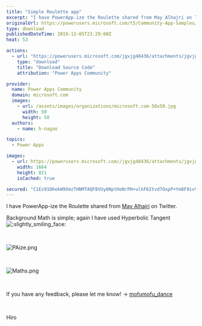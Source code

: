 ```yaml
---
title: "Simple Roulette app"
excerpt: "I have PowerApp-ize the Roulette shared from May Alhajri on Twitter. Background Math is simple; again I have used Hyperbolic Tangent If you have any"
originalUrl: https://powerusers.microsoft.com/t5/Community-App-Samples/Simple-Roulette-app/td-p/420440
type: download
publishedDateTime: 2019-12-05T23:29:00Z
heat: 53

actions:
  - url: "https://powerusers.microsoft.com/jgvjg48436/attachments/jgvjg48436/AppFeedbackGallery/347/2/SimpleRoulette.msapp"
    type: "download"
    title: "Download Source Code"
    attribution: "Power Apps Community"

provider:
  name: Power Apps Community
  domain: microsoft.com
  images:
    - url: /assets/images/organizations/microsoft.com-50x50.jpg
      width: 50
      height: 50
  authors:
    - name: h-nagao

topics:
  - Power Apps

images:
  - url: https://powerusers.microsoft.com//jgvjg48436/attachments/jgvjg48436/AppFeedbackGallery/347/1/PAize.png
    width: 1664
    height: 821
    isCached: true

secured: "C1Es91OKekW9XmzTHNMTAQF8VUy6NptHoNrPH+ulkF6Itvd7OxpP+Ym8F9ivVTvBWvttckxPE2bKATeA/YXFZ6aXP2bcQoOVIRpGyb8JjFCCSppGCbH4Nh9PlLOSIXQULbjcM5jQT5QCJQXXgcYjtfe0LAt5S6YoAlypRQoCjzVrIbicKb02lrEW1NKyTR2QBatQpvvm0Lul2s1CR3Pr89WERpBlZZ04togcliHQE06BAk2c7M6shHpbxwqb4xsu9ajG5yXCMjPzYBShUUyHxa+8AW5DiASi+8syC3qAC9eg0P6BjP47kjZw26B1AcyfsvYXSmi2GDWQc9sEkptCIKCCUh5/NUuHAU5SeEOqNii4uhynFimD6VnlW4H40gFkmVGzILdk4JVOXlbtK1a4OCC4GvzEdTHfKhaPVzVo0IWO776jPhUSMj4RzT7fA41L;87KF1YivaUH2CGafM92JkA=="
---
```

<p>I have PowerApp-ize the Roulette shared from <a href="http://%20https://twitter.com/MayAlhajri2/" target="_self" rel="nofollow noopener noreferrer">May Alhajri</a>&nbsp;on Twitter.</p><p>Background Math is simple; again I have used Hyperbolic Tangent <img class="lia-deferred-image lia-image-emoji" src="/html/emoticons/1f642.png" alt=":slightly_smiling_face:" title=":slightly_smiling_face:"></p><p>&nbsp;</p><p><span class="lia-inline-image-display-wrapper lia-image-align-center" image-alt="PAize.png" style="width: 999px;"><img src="https://powerusers.microsoft.com/t5/image/serverpage/image-id/103177iC735BBA795C5EC15/image-size/large?v=1.0&amp;px=999" title="PAize.png" alt="PAize.png" li-image-url="https://powerusers.microsoft.com/t5/image/serverpage/image-id/103177iC735BBA795C5EC15?v=1.0" li-image-display-id="'103177iC735BBA795C5EC15'" li-message-uid="'420440'" li-messages-message-image="true" li-bindable="" class="lia-media-image" tabindex="0" li-bypass-lightbox-when-linked="true" li-use-hover-links="false"></span></p><p>&nbsp;</p><p><span class="lia-inline-image-display-wrapper lia-image-align-center" image-alt="Maths.png" style="width: 999px;"><img src="https://powerusers.microsoft.com/t5/image/serverpage/image-id/103178i46BF855EEA17F474/image-size/large?v=1.0&amp;px=999" title="Maths.png" alt="Maths.png" li-image-url="https://powerusers.microsoft.com/t5/image/serverpage/image-id/103178i46BF855EEA17F474?v=1.0" li-image-display-id="'103178i46BF855EEA17F474'" li-message-uid="'420440'" li-messages-message-image="true" li-bindable="" class="lia-media-image" tabindex="0" li-bypass-lightbox-when-linked="true" li-use-hover-links="false"></span></p><p>&nbsp;</p><p>If you have any feedback, please let me know! →&nbsp;<a href="https://twitter.com/mofumofu_dance/" target="_self" rel="nofollow noopener noreferrer">mofumofu_dance</a></p><p>&nbsp;</p><p>Hiro</p>

